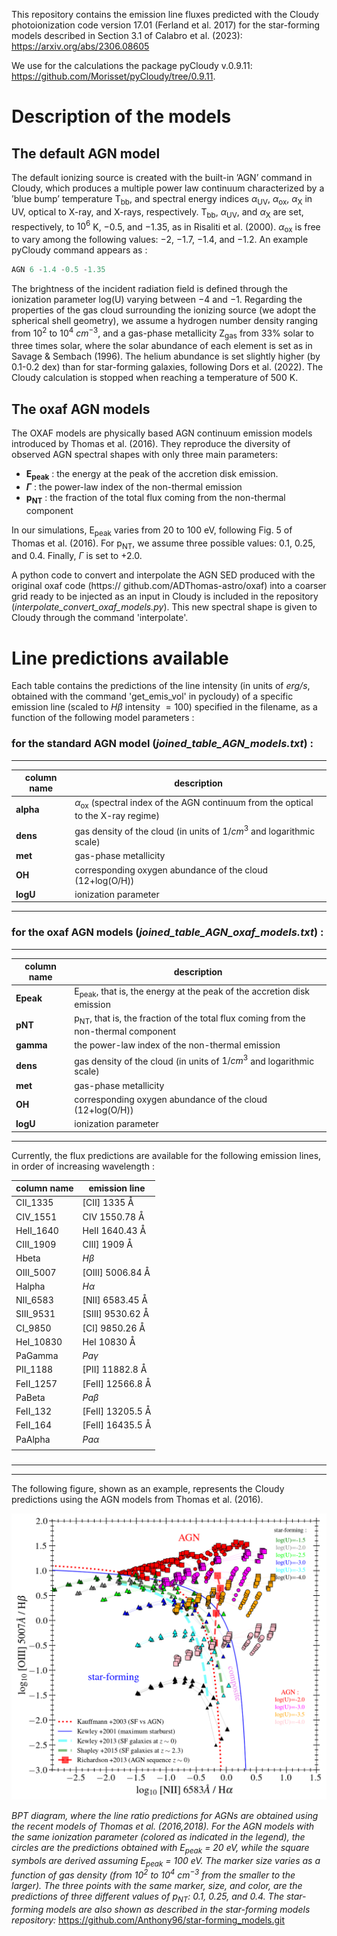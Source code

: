 This repository contains the emission line fluxes predicted with the Cloudy photoionization code version 17.01 (Ferland et al. 2017) for the star-forming models described in Section 3.1 of Calabro et al. (2023):
https://arxiv.org/abs/2306.08605

We use for the calculations the package pyCloudy v.0.9.11: 
https://github.com/Morisset/pyCloudy/tree/0.9.11. 
# Description of the models 
## The default AGN model
The default ionizing source is created with the built-in ’AGN’ command in Cloudy, which produces a multiple power law continuum characterized by a ’blue bump’ temperature T<sub>bb</sub>, and spectral energy indices $\alpha$<sub>UV</sub>, $\alpha$<sub>ox</sub>, $\alpha$<sub>X</sub> in UV, optical to X-ray, and X-rays, respectively. T<sub>bb</sub>, $\alpha$<sub>UV</sub>, and $\alpha$<sub>X</sub> are set, respectively, to $10^6$ K, $-0.5$, and $-1.35$, as in Risaliti et al. (2000). $\alpha$<sub>ox</sub> is free to vary among the following values: $−2$, $−1.7$, $−1.4$, and $−1.2$. An example pyCloudy command appears as :

```js
AGN 6 -1.4 -0.5 -1.35
```

The brightness of the incident radiation field is defined through the ionization parameter log(U) varying between $−4$ and $−1$. 
Regarding the properties of the gas cloud surrounding the ionizing source (we adopt the spherical shell geometry), we assume a hydrogen number density ranging from $10^2$ to $10^4$ $cm^{−3}$, and a gas-phase metallicity Z<sub>gas</sub> from $33\%$ solar to three times solar, where the solar abundance of each element is set as in Savage \& Sembach (1996). The helium abundance is set slightly higher (by 0.1-0.2 dex) than for star-forming galaxies, following Dors et al. (2022). The Cloudy calculation is stopped when reaching a temperature of $500$ K. 
## The oxaf AGN models
The OXAF models are physically based AGN continuum emission models introduced by Thomas et al. (2016). They reproduce the diversity of observed AGN spectral shapes with only three main parameters:
- **E<sub>peak</sub>** : the energy at the peak of the accretion disk emission. 
- **$\Gamma$** : the power-law index of the non-thermal emission
- **p<sub>NT</sub>** : the fraction of the total flux coming from the non-thermal component 

In our simulations, E<sub>peak</sub> varies from 20 to 100 eV, following Fig. 5 of Thomas et al. (2016). For p<sub>NT</sub>, we assume three possible values: 0.1, 0.25, and 0.4. Finally, $\Gamma$ is set to +2.0.

A python code to convert and interpolate the AGN SED produced with the original oxaf code (https:// github.com/ADThomas-astro/oxaf) into a coarser grid ready to be injected as an input in Cloudy is included in the repository (*interpolate_convert_oxaf_models.py*). This new spectral shape is given to Cloudy through the command 'interpolate'. 


# Line predictions available
Each table contains the predictions of the line intensity (in units of *erg/s*, obtained with the command 'get_emis_vol' in pycloudy) of a specific emission line (scaled to $H\beta$ intensity $=100$) specified in the filename, as a function of the following model parameters : <br />

### for the standard AGN model (*joined_table_AGN_models.txt*) :
--- --- 
| column name | description |
| --- | --- |
| **alpha** | $\alpha$<sub>ox</sub> (spectral index of the AGN continuum from the optical to the X-ray regime) <br />
| **dens** | gas density of the cloud (in units of $1/cm^3$ and logarithmic scale) <br />
| **met** | gas-phase metallicity  <br />
| **OH** | corresponding oxygen abundance of the cloud (12+log(O/H)) <br />
| **logU** | ionization parameter <br />
--- ---

### for the oxaf AGN models (*joined_table_AGN_oxaf_models.txt*) :
--- --- 
| column name | description |
| --- | --- |
| **Epeak** | E<sub>peak</sub>, that is, the energy at the peak of the accretion disk emission <br />
| **pNT**  | p<sub>NT</sub>, that is, the fraction of the total flux coming from the non-thermal component <br />
| **gamma** | the power-law index of the non-thermal emission <br />
| **dens** | gas density of the cloud (in units of $1/cm^3$ and logarithmic scale) <br />
| **met** | gas-phase metallicity  <br />
| **OH** | corresponding oxygen abundance of the cloud (12+log(O/H)) <br />
| **logU** | ionization parameter <br />
--- ---

Currently, the flux predictions are available for the following emission lines, in order of increasing wavelength : 

| column name | emission line |
| --- | --- |
| CII_1335 | [CII] $1335$ &angst; |
| CIV_1551 | CIV $1550.78$ &angst; |
| HeII_1640 | HeII $1640.43$ &angst; |
| CIII_1909 | CIII] $1909$ &angst; |
| Hbeta | $H\beta$ |
| OIII_5007 | [OIII] $5006.84$ &angst; |
| Halpha | $H\alpha$ |
| NII_6583 | [NII] $6583.45$ &angst; |
| SIII_9531 | [SIII] $9530.62$ &angst; |
| CI_9850 | [CI]  $9850.26$ &angst; |
| HeI_10830 | HeI $10830$ &angst; |
| PaGamma | $Pa\gamma$ |
| PII_1188 | [PII] $11882.8$ &angst; |
| FeII_1257 | [FeII] $12566.8$ &angst; |
| PaBeta | $Pa\beta$ |
| FeII_132 | [FeII] $13205.5$ &angst; |
| FeII_164 | [FeII] $16435.5$ &angst; |
| PaAlpha | $Pa\alpha$ |
|    |


###
<hr><hr>

The following figure, shown as an example, represents the Cloudy predictions using the AGN models from Thomas et al. (2016).


![Alt text](oxaf_models_BPT.png)


*BPT diagram, where the line ratio predictions for AGNs are obtained using the recent models of Thomas et al. (2016,2018). For the AGN models with the same ionization parameter (colored as indicated in the legend), the circles are the predictions obtained with E<sub>peak</sub> = 20 eV, while the square symbols are derived assuming E<sub>peak</sub> = 100 eV. The marker size varies as a function of gas density (from $10^2$ to $10^4$ $cm^{−3}$ from the smaller to the larger). The three points with the same marker, size, and color, are the predictions of three different values of p<sub>NT</sub>: 0.1, 0.25, and 0.4. The star-forming models are also shown as described in the star-forming models repository:* https://github.com/Anthony96/star-forming_models.git
